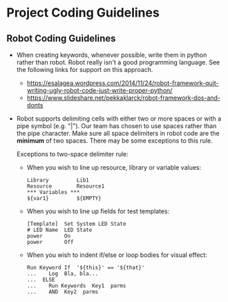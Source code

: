 Project Coding Guidelines
=========================

Robot Coding Guidelines
-----------------------
-   When creating keywords, whenever possible, write them in python rather than
    robot. Robot really isn't a good programming language. See the following
    links for support on this approach.
    - https://esalagea.wordpress.com/2014/11/24/robot-framework-quit-writing-ugly-robot-code-just-write-proper-python/
    - https://www.slideshare.net/pekkaklarck/robot-framework-dos-and-donts

-   Robot supports delimiting cells with either two or more spaces or with a
    pipe symbol (e.g. "\|"). Our team has chosen to use spaces rather than the
    pipe character. Make sure all space delimiters in robot code are the
    **minimum** of two spaces. There may be some exceptions to this rule.

    Exceptions to two-space delimiter rule:

    - When you wish to line up resource, library or variable values:

      ```
      Library         Lib1
      Resource        Resource1
      *** Variables ***
      ${var1}         ${EMPTY}
      ```

    - When you wish to line up fields for test templates:

      ```
      [Template]  Set System LED State
      # LED Name  LED State
      power       On
      power       Off
      ```

    - When you wish to indent if/else or loop bodies for visual effect:

      ```
      Run Keyword If  '${this}' == '${that}'
      ...    Log  Bla, bla...
      ...  ELSE
      ...    Run Keywords  Key1  parms
      ...    AND  Key2  parms
      ```

